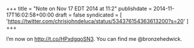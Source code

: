 +++
title = "Note on Nov 17 EDT 2014 at 11:2"
publishdate = 2014-11-17T16:02:58+00:00
draft = false
syndicated = [ 'https://twitter.com/chrisjohndeluca/status/534376154363613200?s=20' ]
+++

I’m now on http://t.co/HPxdgqoSN3. You can find me @bronzehedwick.
